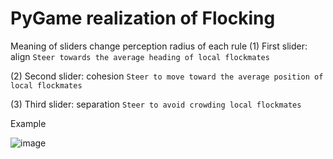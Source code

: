 
# PyGame realization of Flocking



Meaning of sliders change perception radius of each rule
  (1) First slider: align 
  ```Steer towards the average heading of local flockmates```

  (2) Second slider: cohesion
  ```Steer to move toward the average position of local flockmates```
   
  (3) Third slider: separation
  ```Steer to avoid crowding local flockmates```
  
Example

![image](https://github.com/Sovraska/Flocking/assets/92330086/2f8e816b-e026-4218-9a61-ab0e2dc90bad)

